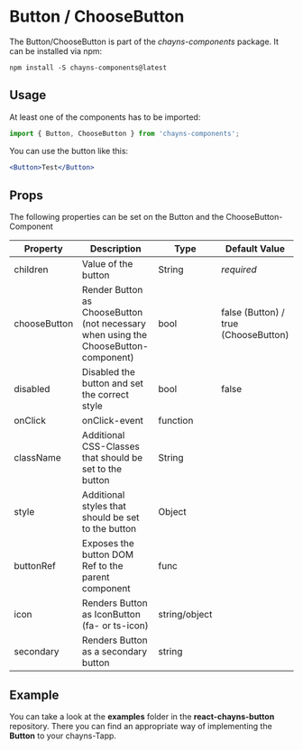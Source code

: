 # Button / ChooseButton #

The Button/ChooseButton is part of the *chayns-components* package. It can be installed via npm:

    npm install -S chayns-components@latest


## Usage ##

At least one of the components has to be imported:

```jsx harmony
import { Button, ChooseButton } from 'chayns-components';
```

You can use the button like this:

```jsx harmony
<Button>Test</Button>
```


## Props ##

The following properties can be set on the Button and the ChooseButton-Component

| Property   | Description                                                                                        | Type    | Default Value |
|------------|-----------------------------------------------------------------------------------------------------|--------|--------------|
| children | Value of the button                                                           | String | *required* |
| chooseButton | Render Button as ChooseButton (not necessary when using the ChooseButton-component)                                                          | bool | false (Button) / true (ChooseButton)             |
| disabled | Disabled the button and set the correct style                                                        | bool | false |
| onClick | onClick-event                                                       | function |  |
| className | Additional CSS-Classes that should be set to the button                                                        | String | |
| style | Additional styles that should be set to the button                                                           | Object | |
| buttonRef | Exposes the button DOM Ref to the parent component | func |  |
| icon | Renders Button as IconButton (fa- or ts-icon) | string/object |  |
| secondary | Renders Button as a secondary button | string |  |


## Example ##

You can take a look at the **examples** folder in the **react-chayns-button** repository. There you can find an appropriate way of implementing the **Button** to your chayns-Tapp.
